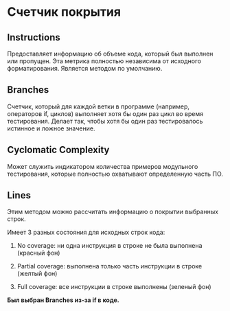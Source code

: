 # Счетчик покрытия

## Instructions

Предоставляет информацию об объеме кода, который был выполнен или пропущен. 
Эта метрика полностью независима от исходного форматирования.
Является методом по умолчанию.

## Branches

Счетчик, который для каждой ветки в программе (например, операторов if, циклов) выполняет хотя бы один раз цикл во время тестирования. 
Делает так, чтобы хотя бы один раз тестировалось истинное и ложное значение.

## Cyclomatic Complexity

Может служить индикатором количества примеров модульного тестирования, которые полностью охватывают определенную часть ПО.

## Lines

Этим методом можно рассчитать информацию о покрытии выбранных строк.

Имеет 3 разных состояния для исходных строк кода:

 1. No coverage: ни одна инструкция в строке не была выполнена (красный фон) 
 
 1. Partial coverage: выполнена только часть инструкции в строке (желтый фон) 
 
 1. Full coverage: все инструкции в строке выполнены (зеленый фон)
 
 **Был выбран Branches из-за if  в коде.**
